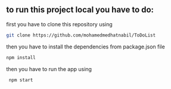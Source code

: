 ## to run this project local you have to do:
 first you have to clone this repository using
 ```bash
 git clone https://github.com/mohamedmedhatnabil/ToDoList
```
 then you have to install the dependencies from package.json file
 ```bash
 npm install
```
 then you have to run the app using
 ```bash
  npm start
```
